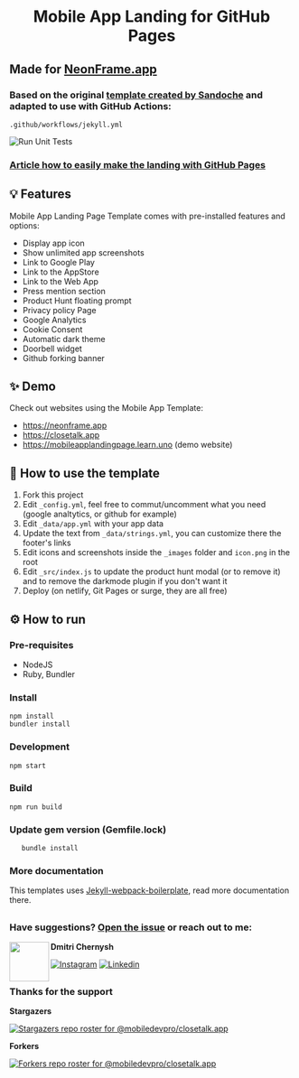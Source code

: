 


<h1 align="center">Mobile App Landing for GitHub Pages</h1>

## Made for [NeonFrame.app](https://neonframe.app)

### Based on the original [template created by Sandoche](https://github.com/sandoche/Mobile-app-landingpage-template) and adapted to use with GitHub Actions:
```
.github/workflows/jekyll.yml
```

![Run Unit Tests](https://github.com/mobiledevpro/neonframe.page/actions/workflows/jekyll.yml/badge.svg)

### [Article how to easily make the landing with GitHub Pages](https://www.linkedin.com/pulse/beautiful-landing-mobile-app-github-pages-dmitri-chernysh-tfakf/)
##

## 💡 Features
Mobile App Landing Page Template comes with pre-installed features and options:
- Display app icon
- Show unlimited app screenshots
- Link to Google Play
- Link to the AppStore
- Link to the Web App
- Press mention section
- Product Hunt floating prompt
- Privacy policy Page
- Google Analytics
- Cookie Consent
- Automatic dark theme
- Doorbell widget
- Github forking banner

## ✨ Demo
Check out websites using the Mobile App Template:

- https://neonframe.app
- https://closetalk.app
- https://mobileapplandingpage.learn.uno (demo website)


## 📖 How to use the template

1. Fork this project
2. Edit `_config.yml`, feel free to commut/uncomment what you need (google analtytics, or github for example)
3. Edit `_data/app.yml` with your app data
4. Update the text from `_data/strings.yml`, you can customize there the footer's links
5. Edit icons and screenshots inside the `_images` folder and `icon.png` in the root
6. Edit `_src/index.js` to update the product hunt modal (or to remove it) and to remove the darkmode plugin if you don't want it
7. Deploy (on netlify, Git Pages or surge, they are all free)


## ⚙️ How to run

### Pre-requisites
- NodeJS
- Ruby, Bundler

### Install
```
npm install
bundler install
```

### Development
```
npm start
```

### Build
```
npm run build
```

### Update gem version (Gemfile.lock)
```
   bundle install
```

### More documentation
This templates uses [Jekyll-webpack-boilerplate](https://github.com/sandoche/Jekyll-webpack-boilerplate), read more documentation there.

##
### Have suggestions? [Open the issue](https://github.com/mobiledevpro/neonframe.page/issues) or reach out to me:

<a href="https://github.com/dmitriy-chernysh" target="_blank">
  <img src="https://s.gravatar.com/avatar/72c649d298a8f0f088fd0850e19b9147?s=400" width="70" align="left">
</a>

**Dmitri Chernysh**

[![Instagram](https://img.shields.io/badge/-instagram-E4405F?logo=instagram&message=Instagram&logoColor=white&style=for-the-badge)](https://www.instagram.com/mobiledevpro/)
[![Linkedin](https://img.shields.io/badge/-linkedin-0A66C2?logo=linkedin&logoColor=white&style=for-the-badge)](https://www.linkedin.com/in/dmitriychernysh/)

##
### Thanks for the support
**Stargazers**

[![Stargazers repo roster for @mobiledevpro/closetalk.app](http://reporoster.com/stars/dark/mobiledevpro/neonframe.page)](https://github.com/mobiledevpro/neonframe.page/stargazers)

**Forkers**

[![Forkers repo roster for @mobiledevpro/closetalk.app](http://reporoster.com/forks/dark/mobiledevpro/neonframe.page)](https://github.com/mobiledevpro/neonframe.page/network/members)
